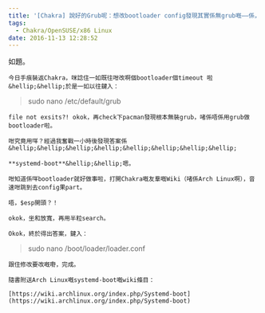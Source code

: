 ```yaml
---
title: '[Chakra] 說好的Grub呢：想改bootloader config發現其實係無grub嘅——係，UEFI係用systemd-boot架'
tags:
  - Chakra/OpenSUSE/x86 Linux
date: 2016-11-13 12:28:52
---
```


如題。

	今日手痕裝返Chakra，咪諗住一如既往咁改啊個bootloader個timeout 啦&hellip;&hellip;於是一如以往鍵入：

> sudo nano&nbsp;/etc/default/grub

	file not exsits?! okok，再check下pacman發現根本無裝grub，啫係唔係用grub做bootloader啦。

	咁究竟用咩？經過我奮戰一小時後發現答案係&hellip;&hellip;&hellip;&hellip;&hellip;&hellip;&hellip;&hellip;

	**systemd-boot**&hellip;&hellip;嗯。

	咁知道係咩bootloader就好做事啦，打開Chakra嘅友羣嘅Wiki（啫係Arch Linux啊），音速咁跳到去config果part。

	唔，$esp開頭？！

	okok，坐和放寬，再用半粒search。

	Okok，終於得出答案，鍵入：

> sudo nano /boot/loader/loader.conf

	跟住修改要改嘅嘢，完成。

	隨書附送Arch Linux嘅systemd-boot嘅wiki條目：

	[https://wiki.archlinux.org/index.php/Systemd-boot](https://wiki.archlinux.org/index.php/Systemd-boot)